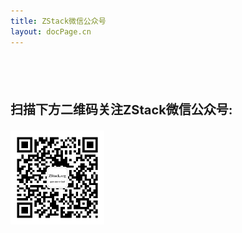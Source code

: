 ```yaml
---
title: ZStack微信公众号
layout: docPage.cn
---
```


<div class="container" style="padding-top: 50px; padding-bottom: 50px">
  <div class="row">
    <div class="col-xs-1">
      <i class="fa fa-weixin fa-2x"></i>
    </div>
    <div class="col-xs-9">
      <p style="font-size: 20px"><b>扫描下方二维码关注ZStack微信公众号:</b></p>
    </div>
  </div>
  <div class="row">
    <div class="col-xs-4 col-xs-offset-2">
      <img src=/images/zstack-wechat.jpg height="150px"></img>
    </div>
  </div>
</div>
